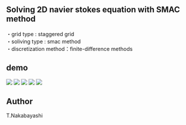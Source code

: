 ## Solving 2D navier stokes equation with SMAC method

・grid type : staggered grid  
・soliving type : smac method  
・discretization method：finite-difference methods 

## demo
![](img/u.gif)
![](img/v.gif)
![](img/p.gif)
![](img/omega.gif)
![](img/vec.gif)

## Author
T.Nakabayashi
